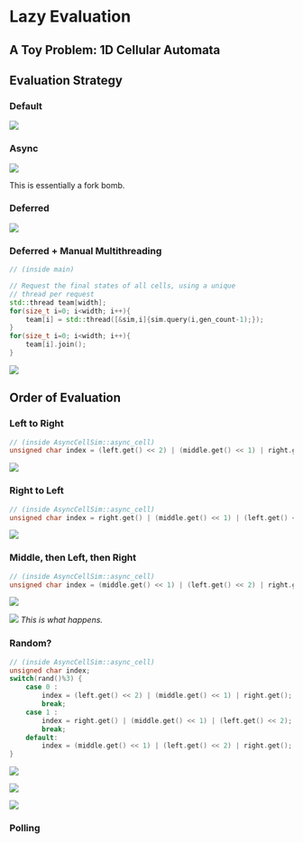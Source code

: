 # Lazy Evaluation


## A Toy Problem: 1D Cellular Automata



## Evaluation Strategy

### Default

![](./default.gif)

### Async

![](./async.gif)

This is essentially a fork bomb.


### Deferred

![](./deferred.gif)


### Deferred + Manual Multithreading

```cpp
// (inside main)

// Request the final states of all cells, using a unique
// thread per request
std::thread team[width];
for(size_t i=0; i<width; i++){
    team[i] = std::thread([&sim,i]{sim.query(i,gen_count-1);});
}
for(size_t i=0; i<width; i++){
    team[i].join();
}
```

![](./left_middle_right.gif)

## Order of Evaluation

### Left to Right

```cpp
// (inside AsyncCellSim::async_cell)
unsigned char index = (left.get() << 2) | (middle.get() << 1) | right.get();
```

![](./left_middle_right.gif)


### Right to Left

```cpp
// (inside AsyncCellSim::async_cell)
unsigned char index = right.get() | (middle.get() << 1) | (left.get() << 2);
```

![](./right_middle_left.gif)


### Middle, then Left, then Right

```cpp
// (inside AsyncCellSim::async_cell)
unsigned char index = (middle.get() << 1) | (left.get() << 2) | right.get();
```

![](./middle_left_right.gif)

![](./sonic_boom.jpg)
*This is what happens.*


### Random?

```cpp
// (inside AsyncCellSim::async_cell)
unsigned char index;
switch(rand()%3) {
    case 0 :
        index = (left.get() << 2) | (middle.get() << 1) | right.get();
        break;
    case 1 :
        index = right.get() | (middle.get() << 1) | (left.get() << 2);
        break;
    default:
        index = (middle.get() << 1) | (left.get() << 2) | right.get();
}
```

![](./random_1.gif)


![](./random_2.gif)


![](./random_3.gif)




### Polling